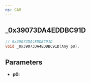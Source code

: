 ```yaml
---
ns: CAM
---
```

## _0x39073DA4EDDBC91D

```c
// 0x39073DA4EDDBC91D
void _0x39073DA4EDDBC91D(Any p0);
```

## Parameters
* **p0**:
